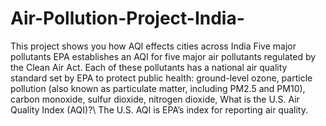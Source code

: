 # Air-Pollution-Project-India-
This project shows you how AQI effects cities across India
Five major pollutants
EPA establishes an AQI for five major air pollutants regulated by the Clean Air Act. Each of these pollutants has a national air quality standard set by EPA to protect public health:
ground-level ozone,
particle pollution (also known as particulate matter, including PM2.5 and PM10),
carbon monoxide,
sulfur dioxide,
nitrogen dioxide,
What is the U.S. Air Quality Index (AQI)?\ The U.S. AQI is EPA’s index for reporting air quality.

